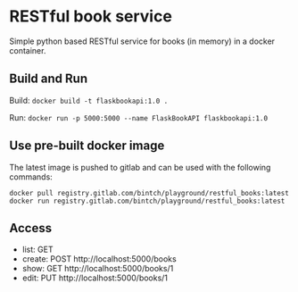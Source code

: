 # RESTful book service

Simple python based RESTful service for books (in memory) in a docker container.

## Build and Run

Build: `docker build -t flaskbookapi:1.0 .`

Run: `docker run -p 5000:5000 --name FlaskBookAPI flaskbookapi:1.0`

## Use pre-built docker image

The latest image is pushed to gitlab and can be used with the following commands:

```
docker pull registry.gitlab.com/bintch/playground/restful_books:latest
docker run registry.gitlab.com/bintch/playground/restful_books:latest
```

## Access

- list: GET
- create: POST http://localhost:5000/books
- show: GET http://localhost:5000/books/1
- edit: PUT http://localhost:5000/books/1

